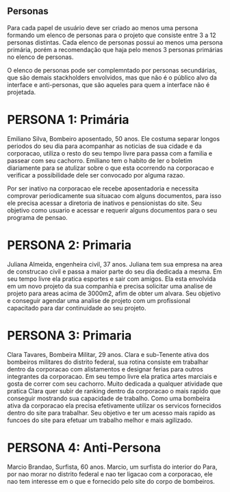 ## Personas

Para cada papel de usuário deve ser criado ao menos uma persona formando um elenco de personas para o projeto que consiste entre 3 a 12 personas distintas. Cada elenco de personas possui ao menos uma persona primária, porém a recomendação que haja pelo menos 3 personas primárias no elenco de personas.

O elenco de personas pode ser complemntado por personas secundárias, que são demais stackholders envolvidos, mas que não é o público alvo da interface e anti-personas, que são aqueles para quem a interface não é projetada.

# PERSONA 1: Primária
Emiliano Silva, Bombeiro aposentado, 50 anos. 
Ele costuma separar longos periodos do seu dia para acompanhar as noticias de sua cidade e da corporacao, utiliza o resto do seu tempo livre para passa com a familia e passear com seu cachorro. Emiliano tem o habito de ler o boletim diariamente para se atulizar sobre o que esta ocorrendo na corporacao e verificar a possibilidade dele ser convocado por alguma razao.

Por ser inativo na corporacao ele recebe aposentadoria e necessita comprovar periodicamente sua situacao com alguns documentos, para isso ele precisa acessar a diretoria de inativos e pensionistas do site. Seu objetivo como usuario e acessar e requerir alguns documentos para o seu programa de pensao.

# PERSONA 2: Primaria

Juliana Almeida, engenheira civil, 37 anos.
Juliana tem sua empresa na area de construcao civil e passa a maior parte do seu dia dedicada a mesma. Em seu tempo livre ela pratica esportes e sair com amigos.
Ela esta envolvida em um novo projeto da sua companhia e precisa solicitar uma analise de projeto para areas acima de 3000m2, afim de obter um alvara.
Seu objetivo e conseguir agendar uma analise de projeto com um profissional capacitado para dar continuidade ao seu projeto.

# PERSONA 3: Primaria
Clara Tavares, Bombeira Militar, 29 anos.
Clara e sub-Tenente ativa dos bombeiros militares do distrito federal, sua rotina consiste em trabalhar dentro da corporacao com alistamentos e designar ferias para outros integrantes da corporacao. Em seu tempo livre ela pratica artes marciais e gosta de correr com seu cachorro. Muito dedicada a qualquer atividade que pratica Clara quer subir de ranking dentro da corporacao o mais rapido que conseguir mostrando sua capacidade de trabalho.
Como uma bombeira ativa da corporacao ela precisa efetivamente utilizar os servicos fornecidos dentro do site para trabalhar. Seu objetivo e ter um acesso mais rapido as funcoes do site para efetuar um trabalho melhor e mais agilizado.

# PERSONA 4: Anti-Persona
Marcio Brandao, Surfista, 60 anos.
Marcio, um surfista do interior do Para, por nao morar no distrito federal e nao ter ligacao com a corporacao, ele nao tem interesse em o que e fornecido pelo site do corpo de bombeiros.